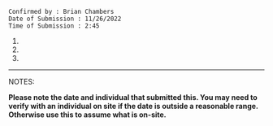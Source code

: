 ```
Confirmed by : Brian Chambers
Date of Submission : 11/26/2022 
Time of Submission : 2:45
```

1. 
2. 
3. 

***


NOTES:

**Please note the date and individual that submitted this. You may need to verify with an individual on site if the date is outside a reasonable range. Otherwise use this to assume what is on-site.**